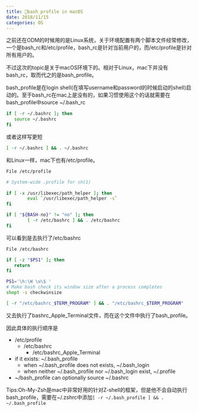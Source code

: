 ```yaml
---
title: bash_profile in macOS
date: 2018/11/15
categories: OS
---
```


之前还在ODM的时候用的是Linux系统，关于环境配置有两个脚本文件经常修改，一个是bash_rc和/etc/profile，bash_rc是针对当前用户的，而/etc/profile是针对所有用户的。

不过这次的topic是关于macOS环境下的。相对于Linux，mac下并没有bash_rc，取而代之的是bash_profile。

bash_profile是在login shell(在填写username和password的时候启动的shell)启动的。至于bash_rc在mac上是没有的，如果习惯使用这个的话就需要在bash_profile中source ~/.bash_rc

```sh
if [ -r ~/.bashrc ]; then
   source ~/.bashrc
fi
```
或者这样写更短
```sh
[ -r ~/.bashrc ] && . ~/.bashrc
```

和Linux一样，mac下也有/etc/profile。
```sh
File /etc/profile

# System-wide .profile for sh(1)
  
if [ -x /usr/libexec/path_helper ]; then
        eval `/usr/libexec/path_helper -s`
fi

if [ "${BASH-no}" != "no" ]; then
        [ -r /etc/bashrc ] && . /etc/bashrc
fi
```
可以看到是去执行了/etc/bashrc
```sh
File /etc/bashrc

if [ -z "$PS1" ]; then
   return
fi

PS1='\h:\W \u\$ '
# Make bash check its window size after a process completes
shopt -s checkwinsize

[ -r "/etc/bashrc_$TERM_PROGRAM" ] && . "/etc/bashrc_$TERM_PROGRAM"
```
又去执行了bashrc_Apple_Terminal文件，而在这个文件中执行了bash_profile。

因此具体的执行顺序是
- /etc/profile
  - /etc/bashrc
    - /etc/bashrc_Apple_Terminal
- if it exists: ~/.bash_profile
  - when ~/.bash_profile does not exists, ~/.bash_login
  - when neither ~/.bash_profile nor ~/.bash_login exist, ~/.profile
- ~/bash_profile can optionally source ~/.bashrc

Tips:Oh-My-Zsh是mac中非常好用的针对Z-shell的框架，但是他不会自动执行bash_profile，需要在~/.zshrc中添加`[ -r ~/.bash_profile ] && . ~/.bash_profile`
